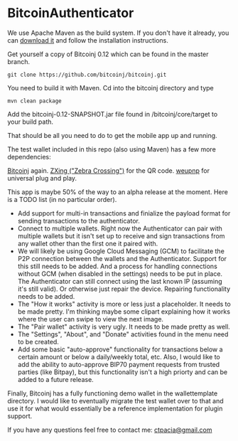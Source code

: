BitcoinAuthenticator
====================

We use Apache Maven as the build system. If you don't have it already, you can [download it](http://maven.apache.org) and follow the installation instructions. 

Get yourself a copy of Bitcoinj 0.12 which can be found in the master branch.

```
git clone https://github.com/bitcoinj/bitcoinj.git
```

You need to build it with Maven. Cd into the bitcoinj directory and type

```
mvn clean package
```

Add the bitcoinj-0.12-SNAPSHOT.jar file found in /bitcoinj/core/target to your build path. 

That should be all you need to do to get the mobile app up and running. 

The test wallet included in this repo (also using Maven) has a few more dependencies:


[Bitcoinj](https://code.google.com/p/bitcoinj/) again.
[ZXing ("Zebra Crossing")](https://code.google.com/p/zxing/) for the QR code.
[weupnp](https://code.google.com/p/weupnp/) for universal plug and play.


This app is maybe 50% of the way to an alpha release at the moment. Here is a TODO list (in no particular order). 

* Add support for multi-in transactions and finialize the payload format for sending transactions to the authenticator.
* Connect to multiple wallets. Right now the Authenticator can pair with multiple wallets but it isn't set up to receive and sign transactions from any wallet other than the first one it paired with. 
* We will likely be using Google Cloud Messaging (GCM) to facilitate the P2P connection between the wallets and the Authenticator. Support for this still needs to be added. And a process for handling connections without GCM (when disabled in the settings) needs to be put in place. The Authenticator can still connect using the last known IP (assuming it's still valid). Or otherwise just repair the device. Repairing functionality needs to be added.
* The "How it works" activity is more or less just a placeholder. It needs to be made pretty. I'm thinking maybe some clipart explaining how it works where the user can swipe to view the next image.
* The "Pair wallet" activity is very ugly. It needs to be made pretty as well.
* The "Settings", "About", and "Donate" activities found in the menu need to be created. 
* Add some basic "auto-approve" functionality for transactions below a certain amount or below a daily/weekly total, etc. Also, I would like to add the ability to auto-approve BIP70 payment requests from trusted parties (like Bitpay), but this functionality isn't a high priorty and can be added to a future release. 

Finally, Bitcoinj has a fully functioning demo wallet in the wallettemplate directory. I would like to eventually migrate the test wallet over to that and use it for what would essentially be a reference implementation for plugin support. 

If you have any questions feel free to contact me: ctpacia@gmail.com
